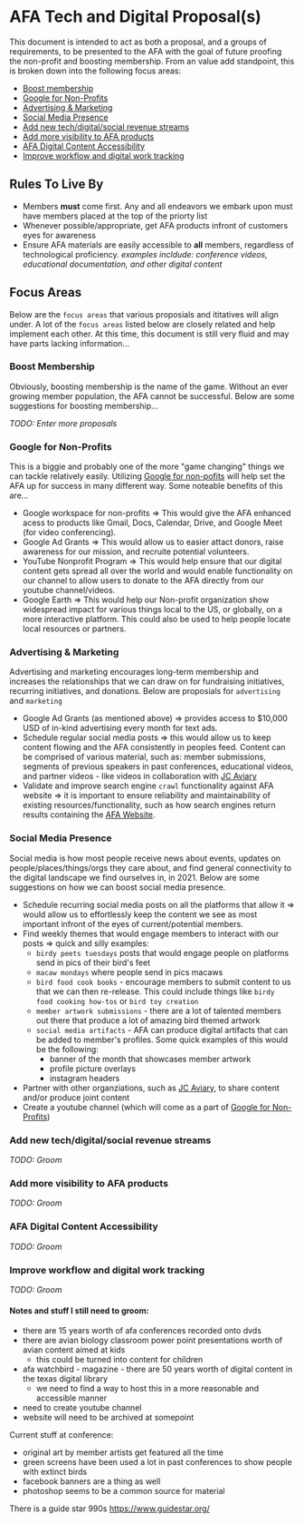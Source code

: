 # AFA Tech and Digital Proposal(s)

This document is intended to act as both a proposal, and a groups of requirements, to be presented to the AFA with the goal of future proofing the non-profit and boosting membership. From an value add standpoint, this is broken down into the following focus areas:

* [Boost membership](#boost-membership)
* [Google for Non-Profits](#google-for-non-profits)
* [Advertising & Marketing](#advertising-&-marketing)
* [Social Media Presence](#social-media-presence)
* [Add new tech/digital/social revenue streams](#add-new-tech-digital-social-revenue-streams)
* [Add more visibility to AFA products](#add-more-visibility-to-afa-products)
* [AFA Digital Content Accessibility](#afa-digital-content-accessibility)
* [Improve workflow and digital work tracking](#improve-workflow-and-digital-work-tracking)

## Rules To Live By

- Members **must** come first. Any and all endeavors we embark upon must have members placed at the top of the priorty list
- Whenever possible/appropriate, get AFA products infront of customers eyes for awareness
- Ensure AFA materials are easily accessible to **all** members, regardless of technological proficiency. _examples incldude: conference videos, educational documentation, and other digital content_

## Focus Areas

Below are the `focus areas` that various proposials and ititatives will align under. A lot of the `focus areas` listed below are closely related and help implement each other. At this time, this document is still very fluid and may have parts lacking information...

### Boost Membership

Obviously, boosting membership is the name of the game. Without an ever growing member population, the AFA cannot be successful. Below are some suggestions for boosting membership...

_TODO: Enter more proposals_

### Google for Non-Profits

This is a biggie and probably one of the more "game changing" things we can tackle relatively easily. Utilizing [Google for non-pofits](https://www.google.com/nonprofits/?gclid=CjwKCAjww-CGBhALEiwAQzWxOi7teEeJTTeKhVBS7G3zVnGNbsz3ZvGa7QiFHsiOUM5wcTsRZyIY4hoC0NgQAvD_BwE) will help set the AFA up for success in many different way. Some noteable benefits of this are...

 - Google workspace for non-profits => This would give the AFA enhanced acess to products like Gmail, Docs, Calendar, Drive, and Google Meet (for video conferencing).
 - Google Ad Grants => This would allow us to easier attact donors, raise awareness for our mission, and recruite potential volunteers.
 - YouTube Nonprofit Program => This would help ensure that our digital content gets spread all over the world and would enable functionality on our channel to allow users to donate to the AFA directly from our youtube channel/videos.
 - Google Earth => This would help our Non-profit organization show widespread impact for various things local to the US, or globally, on a more interactive platform. This could also be used to help people locate local resources or partners.

### Advertising & Marketing

Advertising and marketing encourages long-term membership and increases the relationships that we can draw on for fundraising initiatives, recurring initiatives, and donations. Below are proposials for `advertising` and `marketing`

- Google Ad Grants (as mentioned above) => provides access to $10,000 USD of in-kind advertising every month for text ads. 
- Schedule regular social media posts => this would allow us to keep content flowing and the AFA consistently in peoples feed. Content can be comprised of various material, such as: member submissions, segments of previous speakers in past conferences, educational videos, and partner videos - like videos in collaboration with [JC Aviary](https://jcaviary.com/)
- Validate and improve search engine `crawl` functionality against AFA website => it is important to ensure reliability and maintainability of existing resources/functionality, such as how search engines return results containing the [AFA Website](https://www.afabirds.org/).

### Social Media Presence

Social media is how most people receive news about events, updates on people/places/things/orgs they care about, and find general connectivity to the digital landscape we find ourselves in, in 2021. Below are some suggestions on how we can boost social media presence.

- Schedule recurring social media posts on all the platforms that allow it => would allow us to effortlessly keep the content we see as most important infront of the eyes of current/potential members.
- Find weekly themes that would engage members to interact with our posts => quick and silly examples: 
  - `birdy peets tuesdays` posts that would engage people on platforms send in pics of their bird's feet
  - `macaw mondays` where people send in pics macaws
  - `bird food cook books` - encourage members to submit content to us that we can then re-release. This could include things like `birdy food cooking how-tos` or `bird toy creation`
  - `member artwork submissions` - there are a lot of talented members out there that produce a lot of amazing bird themed artwork
  - `social media artifacts` - AFA can produce digital artifacts that can be added to member's profiles. Some quick examples of this would be the following:
    - banner of the month that showcases member artwork
    - profile picture overlays
    - instagram headers
- Partner with other organziations, such as [JC Aviary](https://jcaviary.com/), to share content and/or produce joint content
- Create a youtube channel (which will come as a part of [Google for Non-Profits](#google-for-non-profits))
  

### Add new tech/digital/social revenue streams
_TODO: Groom_

### Add more visibility to AFA products
_TODO: Groom_


### AFA Digital Content Accessibility
_TODO: Groom_

### Improve workflow and digital work tracking
_TODO: Groom_


#### Notes and stuff I still need to groom:

- there are 15 years worth of afa conferences recorded onto dvds
- there are avian biology classroom power point presentations worth of avian content aimed at kids
  - this could be turned into content for children 
- afa watchbird - magazine - there are 50 years worth of digital content in the texas digital library
  - we need to find a way to host this in a more reasonable and accessible manner 
- need to create youtube channel
- website will need to be archived at somepoint


Current stuff at conference:
- original art by member artists get featured all the time
- green screens have been used a lot in past conferences to show people with extinct birds
- facebook banners are a thing as well
- photoshop seems to be a common source for material 

There is a guide star 990s 
https://www.guidestar.org/
